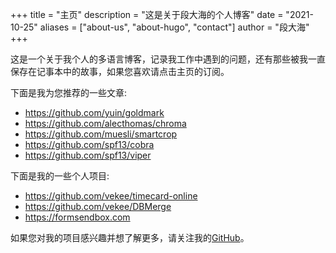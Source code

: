 +++
title = "主页"
description = "这是关于段大海的个人博客"
date = "2021-10-25"
aliases = ["about-us", "about-hugo", "contact"]
author = "段大海"
+++

这是一个关于我个人的多语言博客，记录我工作中遇到的问题，还有那些被我一直保存在记事本中的故事，如果您喜欢请点击主页的订阅。

下面是我为您推荐的一些文章:

* https://github.com/yuin/goldmark
* https://github.com/alecthomas/chroma
* https://github.com/muesli/smartcrop
* https://github.com/spf13/cobra
* https://github.com/spf13/viper


下面是我的一些个人项目:

* https://github.com/vekee/timecard-online
* https://github.com/vekee/DBMerge
* https://formsendbox.com


如果您对我的项目感兴趣并想了解更多，请关注我的[GitHub](https://github.com/vekee)。
